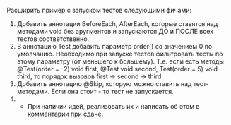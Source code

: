 Расширить пример с запуском тестов следующими фичами:
1. Добавить аннотации BeforeEach, AfterEach,
   которые ставятся над методами void без аругментов и запускаются ДО и ПОСЛЕ всех тестов соответственно.
2. В аннотацию Test добавить параметр order() со значением 0 по умолчанию.
   Необходимо при запуске тестов фильтровать тесты по этому параметру (от меньшего к большему).
   Т.е. если есть методы @Test(order = -2) void first, @Test void second, Test(order = 5) void third,
   то порядок вызовов first -> second -> third
3.  Добавить аннотацию @Skip, которую можно ставить над тест-методами. Если она стоит - то тест не запускается.
4. * При наличии идей, реализовать их и написать об этом в комментарии при сдаче.
